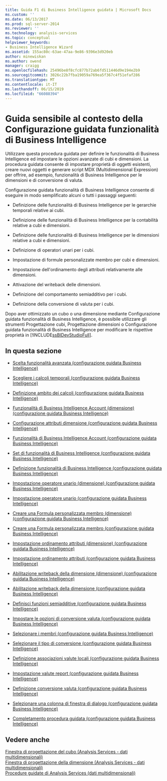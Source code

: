 ```yaml
---
title: Guida F1 di Business Intelligence guidata | Microsoft Docs
ms.custom: ''
ms.date: 06/13/2017
ms.prod: sql-server-2014
ms.reviewer: ''
ms.technology: analysis-services
ms.topic: conceptual
helpviewer_keywords:
- Business Intelligence Wizard
ms.assetid: 155ac80c-63ae-47aa-9e86-9396e3d920eb
author: minewiskan
ms.author: owend
manager: craigg
ms.openlocfilehash: 25496be8f8cfc877b72ab6fd511446d9e194e2b9
ms.sourcegitcommit: 3026c22b7fba19059a769ea5f367c4f51efaf286
ms.translationtype: MT
ms.contentlocale: it-IT
ms.lasthandoff: 06/15/2019
ms.locfileid: "66088394"
---
```

# <a name="business-intelligence-wizard-f1-help"></a>Guida sensibile al contesto della Configurazione guidata funzionalità di Business Intelligence
  Utilizzare questa procedura guidata per definire le funzionalità di Business Intelligence ed impostare le opzioni avanzate di cubi e dimensioni. La procedura guidata consente di impostare proprietà di oggetti esistenti, creare nuovi oggetti e generare script MDX (Multidimensional Expression) per offrire, ad esempio, funzionalità di Business Intelligence per le dimensioni e di conversione di valuta.  
  
 Configurazione guidata funzionalità di Business Intelligence consente di eseguire in modo semplificato alcuni o tutti i passaggi seguenti:  
  
-   Definizione delle funzionalità di Business Intelligence per le gerarchie temporali relative ai cubi.  
  
-   Definizione delle funzionalità di Business Intelligence per la contabilità relative a cubi e dimensioni.  
  
-   Definizione delle funzionalità di Business Intelligence per le dimensioni relative a cubi e dimensioni.  
  
-   Definizione di operatori unari per i cubi.  
  
-   Impostazione di formule personalizzate membro per cubi e dimensioni.  
  
-   Impostazione dell'ordinamento degli attributi relativamente alle dimensioni.  
  
-   Attivazione del writeback delle dimensioni.  
  
-   Definizione del comportamento semiadditivo per i cubi.  
  
-   Definizione della conversione di valuta per i cubi.  
  
 Dopo aver ottimizzato un cubo o una dimensione mediante Configurazione guidata funzionalità di Business Intelligence, è possibile utilizzare gli strumenti Progettazione cubi, Progettazione dimensioni o Configurazione guidata funzionalità di Business Intelligence per modificare le rispettive proprietà in [!INCLUDE[ssBIDevStudioFull](../includes/ssbidevstudiofull-md.md)].  
  
## <a name="in-this-section"></a>In questa sezione  
  
-   [Scelta funzionalità avanzata &#40;configurazione guidata Business Intelligence&#41;](choose-enhancement-business-intelligence-wizard.md)  
  
-   [Scegliere i calcoli temporali &#40;configurazione guidata Business Intelligence&#41;](choose-time-calculations-business-intelligence-wizard.md)  
  
-   [Definizione ambito dei calcoli &#40;configurazione guidata Business Intelligence&#41;](define-scope-of-calculations-business-intelligence-wizard.md)  
  
-   [Funzionalità di Business Intelligence Account &#40;dimensione&#41; &#40;configurazione guidata Business Intelligence&#41;](define-account-intelligence-dimension-business-intelligence-wizard.md)  
  
-   [Configurazione attributi dimensione &#40;configurazione guidata Business Intelligence&#41;](configure-dimension-attributes-business-intelligence-wizard.md)  
  
-   [Funzionalità di Business Intelligence Account &#40;configurazione guidata Business Intelligence&#41;](define-account-intelligence-business-intelligence-wizard.md)  
  
-   [Set di funzionalità di Business Intelligence &#40;configurazione guidata Business Intelligence&#41;](set-dimension-intelligence-options-business-intelligence-wizard.md)  
  
-   [Definizione funzionalità di Business Intelligence &#40;configurazione guidata Business Intelligence&#41;](define-dimension-intelligence-business-intelligence-wizard.md)  
  
-   [Impostazione operatore unario &#40;dimensione&#41; &#40;configurazione guidata Business Intelligence&#41;](specify-a-unary-operator-dimension-business-intelligence-wizard.md)  
  
-   [Impostazione operatore unario &#40;configurazione guidata Business Intelligence&#41;](specify-a-unary-operator-business-intelligence-wizard.md)  
  
-   [Creare una Formula personalizzata membro &#40;dimensione&#41; &#40;configurazione guidata Business Intelligence&#41;](create-a-custom-member-formula-dimension-business-intelligence-wizard.md)  
  
-   [Creare una Formula personalizzata membro &#40;configurazione guidata Business Intelligence&#41;](create-a-custom-member-formula-business-intelligence-wizard.md)  
  
-   [Impostazione ordinamento attributi &#40;dimensione&#41; &#40;configurazione guidata Business Intelligence&#41;](specify-attribute-ordering-dimension-business-intelligence-wizard.md)  
  
-   [Impostazione ordinamento attributi &#40;configurazione guidata Business Intelligence&#41;](specify-attribute-ordering-business-intelligence-wizard.md)  
  
-   [Abilitazione writeback della dimensione &#40;dimensione&#41; &#40;configurazione guidata Business Intelligence&#41;](enable-dimension-writeback-dimension-business-intelligence-wizard.md)  
  
-   [Abilitazione writeback della dimensione &#40;configurazione guidata Business Intelligence&#41;](enable-dimension-writeback-business-intelligence-wizard.md)  
  
-   [Definisci funzioni semiadditive &#40;configurazione guidata Business Intelligence&#41;](define-semiadditive-behavior-business-intelligence-wizard.md)  
  
-   [Impostare le opzioni di conversione valuta &#40;configurazione guidata Business Intelligence&#41;](set-currency-conversion-options-business-intelligence-wizard.md)  
  
-   [Selezionare i membri &#40;configurazione guidata Business Intelligence&#41;](select-members-business-intelligence-wizard.md)  
  
-   [Selezionare il tipo di conversione &#40;configurazione guidata Business Intelligence&#41;](select-conversion-type-business-intelligence-wizard.md)  
  
-   [Definizione associazioni valute locali &#40;configurazione guidata Business Intelligence&#41;](define-local-currency-reference-business-intelligence-wizard.md)  
  
-   [Impostazione valute report &#40;configurazione guidata Business Intelligence&#41;](specify-reporting-currencies-business-intelligence-wizard.md)  
  
-   [Definizione conversione valuta &#40;configurazione guidata Business Intelligence&#41;](define-currency-conversion-business-intelligence-wizard.md)  
  
-   [Selezionare una colonna di finestra di dialogo &#40;configurazione guidata Business Intelligence&#41;](select-a-column-dialog-box-business-intelligence-wizard.md)  
  
-   [Completamento procedura guidata &#40;configurazione guidata Business Intelligence&#41;](completing-the-wizard-business-intelligence-wizard.md)  
  
## <a name="see-also"></a>Vedere anche  
 [Finestra di progettazione del cubo &#40;Analysis Services - dati multidimensionali&#41;](cube-designer-analysis-services-multidimensional-data.md)   
 [Finestra di progettazione della dimensione &#40;Analysis Services - dati multidimensionali&#41;](dimension-designer-analysis-services-multidimensional-data.md)   
 [Procedure guidate di Analysis Services &#40;dati multidimensionali&#41;](analysis-services-wizards-multidimensional-data.md)  
  
  
